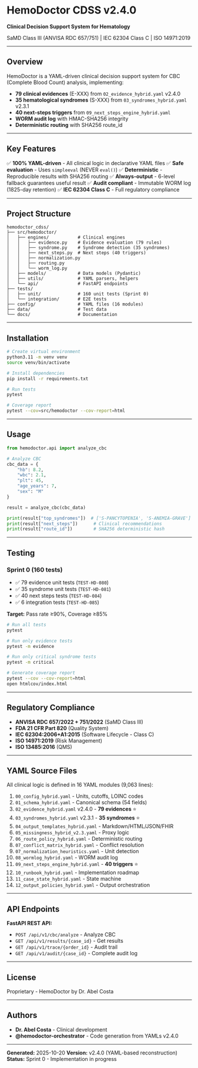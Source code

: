 # HemoDoctor CDSS v2.4.0

**Clinical Decision Support System for Hematology**

SaMD Class III (ANVISA RDC 657/751) | IEC 62304 Class C | ISO 14971:2019

---

## Overview

HemoDoctor is a YAML-driven clinical decision support system for CBC (Complete Blood Count) analysis, implementing:

- **79 clinical evidences** (E-XXX) from `02_evidence_hybrid.yaml` v2.4.0
- **35 hematological syndromes** (S-XXX) from `03_syndromes_hybrid.yaml` v2.3.1
- **40 next-steps triggers** from `09_next_steps_engine_hybrid.yaml`
- **WORM audit log** with HMAC-SHA256 integrity
- **Deterministic routing** with SHA256 route_id

---

## Key Features

✅ **100% YAML-driven** - All clinical logic in declarative YAML files
✅ **Safe evaluation** - Uses `simpleeval` (NEVER `eval()`)
✅ **Deterministic** - Reproducible results with SHA256 routing
✅ **Always-output** - 6-level fallback guarantees useful result
✅ **Audit compliant** - Immutable WORM log (1825-day retention)
✅ **IEC 62304 Class C** - Full regulatory compliance

---

## Project Structure

```
hemodoctor_cdss/
├── src/hemodoctor/
│   ├── engines/           # Clinical engines
│   │   ├── evidence.py    # Evidence evaluation (79 rules)
│   │   ├── syndrome.py    # Syndrome detection (35 syndromes)
│   │   ├── next_steps.py  # Next steps (40 triggers)
│   │   ├── normalization.py
│   │   ├── routing.py
│   │   └── worm_log.py
│   ├── models/            # Data models (Pydantic)
│   ├── utils/             # YAML parsers, helpers
│   └── api/               # FastAPI endpoints
├── tests/
│   ├── unit/              # 160 unit tests (Sprint 0)
│   └── integration/       # E2E tests
├── config/                # YAML files (16 modules)
├── data/                  # Test data
└── docs/                  # Documentation
```

---

## Installation

```bash
# Create virtual environment
python3.11 -m venv venv
source venv/bin/activate

# Install dependencies
pip install -r requirements.txt

# Run tests
pytest

# Coverage report
pytest --cov=src/hemodoctor --cov-report=html
```

---

## Usage

```python
from hemodoctor.api import analyze_cbc

# Analyze CBC
cbc_data = {
    "hb": 8.2,
    "wbc": 2.1,
    "plt": 45,
    "age_years": 7,
    "sex": "M"
}

result = analyze_cbc(cbc_data)

print(result["top_syndromes"])  # ['S-PANCYTOPENIA', 'S-ANEMIA-GRAVE']
print(result["next_steps"])      # Clinical recommendations
print(result["route_id"])        # SHA256 deterministic hash
```

---

## Testing

### Sprint 0 (160 tests)

- ✅ 79 evidence unit tests (`TEST-HD-080`)
- ✅ 35 syndrome unit tests (`TEST-HD-081`)
- ✅ 40 next steps tests (`TEST-HD-084`)
- ✅ 6 integration tests (`TEST-HD-085`)

**Target:** Pass rate ≥90%, Coverage ≥85%

```bash
# Run all tests
pytest

# Run only evidence tests
pytest -m evidence

# Run only critical syndrome tests
pytest -m critical

# Generate coverage report
pytest --cov --cov-report=html
open htmlcov/index.html
```

---

## Regulatory Compliance

- **ANVISA RDC 657/2022 + 751/2022** (SaMD Class III)
- **FDA 21 CFR Part 820** (Quality System)
- **IEC 62304:2006+A1:2015** (Software Lifecycle - Class C)
- **ISO 14971:2019** (Risk Management)
- **ISO 13485:2016** (QMS)

---

## YAML Source Files

All clinical logic is defined in 16 YAML modules (9,063 lines):

1. `00_config_hybrid.yaml` - Units, cutoffs, LOINC codes
2. `01_schema_hybrid.yaml` - Canonical schema (54 fields)
3. `02_evidence_hybrid.yaml` v2.4.0 - **79 evidences** ⭐
4. `03_syndromes_hybrid.yaml` v2.3.1 - **35 syndromes** ⭐
5. `04_output_templates_hybrid.yaml` - Markdown/HTML/JSON/FHIR
6. `05_missingness_hybrid_v2.3.yaml` - Proxy logic
7. `06_route_policy_hybrid.yaml` - Deterministic routing
8. `07_conflict_matrix_hybrid.yaml` - Conflict resolution
9. `07_normalization_heuristics.yaml` - Unit detection
10. `08_wormlog_hybrid.yaml` - WORM audit log
11. `09_next_steps_engine_hybrid.yaml` - **40 triggers** ⭐
12. `10_runbook_hybrid.yaml` - Implementation roadmap
13. `11_case_state_hybrid.yaml` - State machine
14. `12_output_policies_hybrid.yaml` - Output orchestration

---

## API Endpoints

**FastAPI REST API:**

- `POST /api/v1/cbc/analyze` - Analyze CBC
- `GET /api/v1/results/{case_id}` - Get results
- `GET /api/v1/trace/{order_id}` - Audit trail
- `GET /api/v1/audit/{case_id}` - Complete audit log

---

## License

Proprietary - HemoDoctor by Dr. Abel Costa

---

## Authors

- **Dr. Abel Costa** - Clinical development
- **@hemodoctor-orchestrator** - Code generation from YAMLs v2.4.0

---

**Generated:** 2025-10-20
**Version:** v2.4.0 (YAML-based reconstruction)
**Status:** Sprint 0 - Implementation in progress
